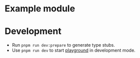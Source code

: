 # Example module


# Development

- Run `pnpm run dev:prepare` to generate type stubs.
- Use `pnpm run dev` to start [playground](playground) in development mode.
